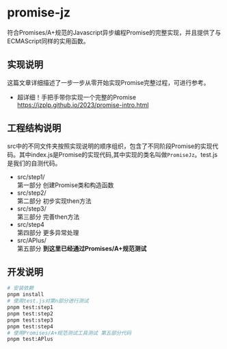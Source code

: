 # promise-jz
符合Promises/A+规范的Javascript异步编程Promise的完整实现，并且提供了与ECMAScript同样的实用函数。

## 实现说明
这篇文章详细描述了一步一步从零开始实现Promise完整过程，可进行参考。

- 超详细！手把手带你实现一个完整的Promise\
  https://jzplp.github.io/2023/promise-intro.html

## 工程结构说明
src中的不同文件夹按照实现说明的顺序组织，包含了不同阶段Promise的实现代码。其中index.js是Promise的实现代码,其中实现的类名叫做`PromiseJz`。test.js是我们的自测代码。

- src/step1/\
  第一部分 创建Promise类和构造函数
- src/step2/\
  第二部分 初步实现then方法
- src/step3/\
  第三部分 完善then方法
- src/step4\
  第四部分 更多异常处理
- src/APlus/\
  第五部分 **到这里已经通过Promises/A+规范测试**

## 开发说明
```sh
# 安装依赖
pnpm install
# 使用test.js对第n部分进行测试
pnpm test:step1
pnpm test:step2
pnpm test:step3
pnpm test:step4
# 使用Promises/A+规范测试工具测试 第五部分代码
pnpm test:APlus
```
